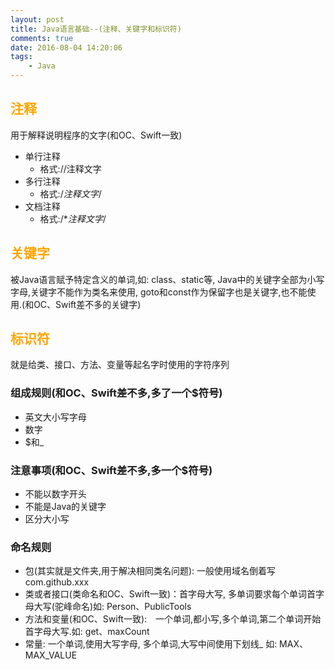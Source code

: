 ```yaml
---
layout: post
title: Java语言基础--(注释、关键字和标识符)
comments: true
date: 2016-08-04 14:20:06
tags:
	- Java
---
```


## <font color=orange>注释</font>
用于解释说明程序的文字(和OC、Swift一致)
* 单行注释
	* 格式://注释文字
* 多行注释
	* 格式:/*注释文字*/
* 文档注释
	* 格式:/**注释文字*/

<!--more-->
## <font color=orange>关键字</font>
被Java语言赋予特定含义的单词,如: class、static等, Java中的关键字全部为小写字母,关键字不能作为类名来使用, goto和const作为保留字也是关键字,也不能使用.(和OC、Swift差不多的关键字)

## <font color=orange>标识符</font>
就是给类、接口、方法、变量等起名字时使用的字符序列

### 组成规则(和OC、Swift差不多,多了一个$符号)
* 英文大小写字母
* 数字
* $和_

### 注意事项(和OC、Swift差不多,多一个$符号)
* 不能以数字开头
* 不能是Java的关键字
* 区分大小写

### 命名规则
* 包(其实就是文件夹,用于解决相同类名问题): 一般使用域名倒着写 com.github.xxx
* 类或者接口(类命名和OC、Swift一致)：首字母大写, 多单词要求每个单词首字母大写(驼峰命名)如: Person、PublicTools
* 方法和变量(和OC、Swift一致):　一个单词,都小写,多个单词,第二个单词开始首字母大写.如: get、maxCount
* 常量: 一个单词,使用大写字母, 多个单词,大写中间使用下划线_ 如: MAX、MAX_VALUE

